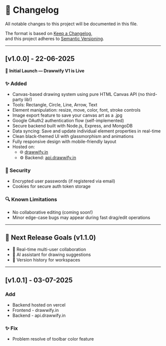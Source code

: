 # 📜 Changelog

All notable changes to this project will be documented in this file.

The format is based on [Keep a Changelog](https://keepachangelog.com/en/1.0.0/),  
and this project adheres to [Semantic Versioning](https://semver.org/).

---

## [v1.0.0] - 22-06-2025

🎉 **Initial Launch — Drawwify V1 is Live**

### ✨ Added
- Canvas-based drawing system using pure HTML Canvas API (no third-party lib!)
- Tools: Rectangle, Circle, Line, Arrow, Text
- Element manipulation: resize, move, color, font, stroke controls
- Image export feature to save your canvas art as a .jpg
- Google OAuth2 authentication flow (self-implemented)
- Secure backend built with Node.js, Express, and MongoDB
- Data syncing: Save and update individual element properties in real-time
- Clean black-themed UI with glassmorphism and animations
- Fully responsive design with mobile-friendly layout
- Hosted on: 
  - 🌐 [drawwify.in](https://drawwify.in)
  - ⚙️ Backend: [api.drawwify.in](https://api.drawwify.in)

### 🔐 Security
- Encrypted user passwords (if registered via email)
- Cookies for secure auth token storage

### 🔍 Known Limitations
- No collaborative editing (coming soon!)
- Minor edge-case bugs may appear during fast drag/edit operations

---

## 📌 Next Release Goals (v1.1.0)
- 🔄 Real-time multi-user collaboration
- 🧠 AI assistant for drawing suggestions
- 💾 Version history for workspaces

---

## [v1.0.1] - 03-07-2025

### Add
- Backend hosted on vercel
- Frontend - drawwify.in
- Backend - api.drawwify.in
### ✨ Fix
- Problem resolve of toolbar color feature

